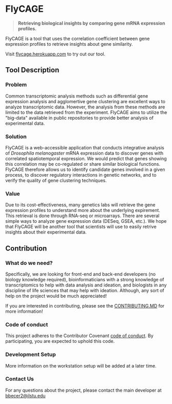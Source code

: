 # FlyCAGE
> __Retrieving biological insights by comparing gene mRNA expression profiles.__

FlyCAGE is a tool that uses the correlation coefficient between gene expression profiles to retrieve insights about gene similarity. 

Visit [flycage.herokuapp.com](flycage.herokuapp.com) to try out our tool.

## Tool Description
### Problem
Common transcriptomic analysis methods such as differential gene expression analysis and agglomertive gene clustering are excellent ways to analyze transcriptomic data. However, the analysis from these methods are limited to the data retrieved from the experiment. FlyCAGE aims to utilize the "big-data" available in public repositories to provide better analysis of experimental data.

### Solution
FlyCAGE is a web-accessible application that conducts integrative analysis of *Drosophila melanogaster* mRNA expression data to discover genes with correlated spatiotemporal expression. We would predict that genes showing this correlation may be co-regulated or share similar biological functions. FlyCAGE therefore allows us to identify candidate genes involved in a given process, to discover regulatory interactions in genetic networks, and to verify the quality of gene clustering techniques.

### Value
Due to its cost-effectiveness, many genetics labs will retrieve the gene expression profiles to understand more about the underlying expirement. This retrieval is done through RNA-seq or microarrays. There are several simple ways to analyze gene expression data (DESeq, GSEA, etc.). We hope that FlyCAGE will be another tool that scientists will use to easily retrive insights about their experimental data.

## Contribution
### What do we need?
Specifically, we are looking for front-end and back-end developers (no biology knowledge required), bioinformaticians with a strong knowledge of transcriptomics to help with data analysis and ideation, and biologists in any discipline of life sciences that may help with ideation. Although, any sort of help on the project would be much appreciated!

If you are interested in contributing, please see the [CONTRIBUTING.MD](https://github.com/CodingBash/FlyCAGE) for more information!

### Code of conduct
This project adheres to the Contributor Covenant [code of conduct](CODE_OF_CONDUCT.md). By participating, you are expected to uphold this code. 

### Development Setup
More information on the workstation setup will be added at a later time.

### Contact Us
For any questions about the project, please contact the main developer at [bbecer2@ilstu.edu](mailto:bbecer2@ilstu.edu)

